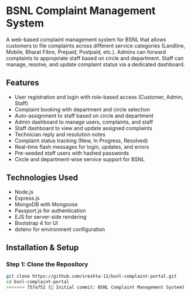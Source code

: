 
# BSNL Complaint Management System

A web-based complaint management system for BSNL that allows customers to file complaints across different service categories (Landline, Mobile, Bharat Fibre, Prepaid, Postpaid, etc.). Admins can forward complaints to appropriate staff based on circle and department. Staff can manage, resolve, and update complaint status via a dedicated dashboard.

## Features

- User registration and login with role-based access (Customer, Admin, Staff)
- Complaint booking with department and circle selection
- Auto-assignment to staff based on circle and department
- Admin dashboard to manage users, complaints, and staff
- Staff dashboard to view and update assigned complaints
- Technician reply and resolution notes
- Complaint status tracking (New, In Progress, Resolved)
- Real-time flash messages for login, updates, and errors
- Pre-seeded staff users with hashed passwords
- Circle and department-wise service support for BSNL

## Technologies Used

- Node.js
- Express.js
- MongoDB with Mongoose
- Passport.js for authentication
- EJS for server-side rendering
- Bootstrap 4 for UI
- dotenv for environment configuration

## Installation & Setup

### Step 1: Clone the Repository

```bash
git clone https://github.com/sreshta-12/bsnl-complaint-portal.git
cd bsnl-complaint-portal
>>>>>>> 757a752 (🎉 Initial commit: BSNL Complaint Management System)
